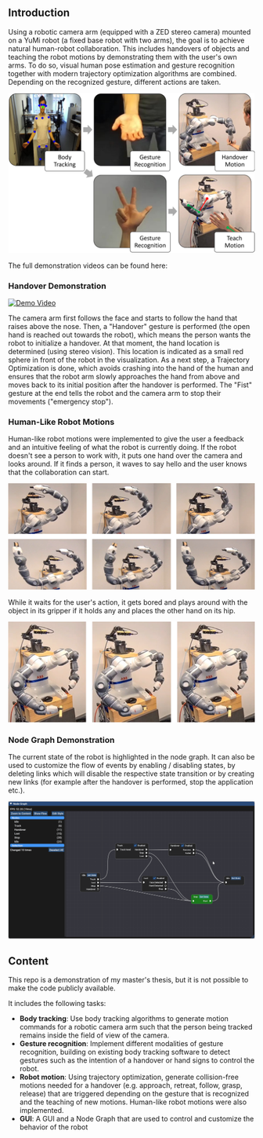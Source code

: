 ## Introduction
Using a robotic camera arm (equipped with a ZED stereo camera) mounted on a YuMi robot (a fixed base robot with two arms), the goal is to achieve natural human-robot collaboration. This includes handovers of objects and teaching the robot motions by demonstrating them with the user's own arms. To do so, visual human pose estimation and gesture recognition together with modern trajectory optimization algorithms are combined. Depending on the recognized gesture, different actions are taken.

<img src="overviewIntroduction.png" />

The full demonstration videos can be found here:


### Handover Demonstration
[![Demo Video](https://res.cloudinary.com/marcomontalbano/image/upload/v1603373116/video_to_markdown/images/google-drive--1yyncGYVv7DoV692pkiEP54egaygbp7yu-c05b58ac6eb4c4700831b2b3070cd403.jpg)](https://drive.google.com/file/d/1yyncGYVv7DoV692pkiEP54egaygbp7yu/view?usp=sharing "Demo Video")

The camera arm first follows the face and starts to follow the hand that raises above the nose.
Then, a "Handover" gesture is performed (the open hand is reached out towards the robot), which means the person wants the robot to initialize a handover.
At that moment, the hand location is determined (using stereo vision). This location is indicated as a small red sphere in front of the robot in the visualization.
As a next step, a Trajectory Optimization is done, which avoids crashing into the hand of the human and ensures that the robot arm slowly approaches the hand from above and moves back to its initial position after the handover is performed.
The "Fist" gesture at the end tells the robot and the camera arm to stop their movements ("emergency stop").


### Human-Like Robot Motions
Human-like robot motions were implemented to give the user a feedback and an intuitive feeling of what the robot is currently doing.
If the robot doesn't see a person to work with, it puts one hand over the camera and looks around. If it finds a person, it waves to say hello and the user knows that the collaboration can start.

<img src="lookAroundWaveDemo.png" />

While it waits for the user's action, it gets bored and plays around with the object in its gripper if it holds any and places the other hand on its hip.

<img src="playAroundDemo.png" />


### Node Graph Demonstration
The current state of the robot is highlighted in the node graph. It can also be used to customize the flow of events by enabling / disabling states, by deleting links which will disable the respective state transition
or by creating new links (for example after the handover is performed, stop the application etc.).

<img src="imguiDemo.gif" />


## Content

This repo is a demonstration of my master's thesis, but it is not possible to make the code publicly available.

It includes the following tasks:
- **Body tracking**: Use body tracking algorithms to generate motion commands for a robotic camera arm such that the person being tracked remains inside the field of view of the camera. 
- **Gesture recognition**: Implement different modalities of gesture recognition, building on existing body tracking software to detect gestures such as the intention of a handover or hand signs to control the robot.
- **Robot motion**: Using trajectory optimization, generate collision-free motions needed for a handover (e.g. approach, retreat, follow, grasp, release) that are triggered depending on the gesture that is recognized and the teaching of new motions. Human-like robot motions were also implemented.
- **GUI**: A GUI and a Node Graph that are used to control and customize the behavior of the robot
